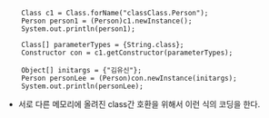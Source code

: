         Class c1 = Class.forName("classClass.Person");
        Person person1 = (Person)c1.newInstance();
        System.out.println(person1);

        Class[] parameterTypes = {String.class};
        Constructor con = c1.getConstructor(parameterTypes);

        Object[] initargs = {"김유신"};
        Person personLee = (Person)con.newInstance(initargs);
        System.out.println(personLee);

- 서로 다른 메모리에 올려진 class간 호환을 위해서 이런 식의 코딩을 한다.
